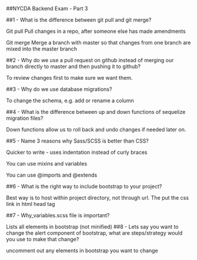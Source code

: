 
##NYCDA Backend Exam - Part 3

##1 - What is the difference between git pull and git merge?

Git pull
Pull changes in a repo, after someone else has made amendments

Git merge
Merge a branch with master so that changes from one branch are mixed into the master branch

##2 - Why do we use a pull request on github instead of merging our branch directly to master and then pushing it to github?

To review changes first to make sure we want them.

##3 - Why do we use database migrations?

To change the schema, e.g. add or rename a column

##4 - What is the difference between up and down functions of sequelize migration files?

Down functions allow us to roll back and undo changes if needed later on.

##5 - Name 3 reasons why Sass/SCSS is better than CSS?

Quicker to write - uses indentation instead of curly braces

You can use mixins and variables

You can use @imports and @extends

##6 - What is the right way to include bootstrap to your project?

Best way is to host within project directory, not through url.
The put the css link in html head tag

##7 - Why_variables.scss file is important?

Lists all elements in bootstrap (not minified)
##8 - Lets say you want to change the alert component of bootstrap, what are steps/strategy would you use to make that change?

uncomment out any elements in bootstrap you want to change
